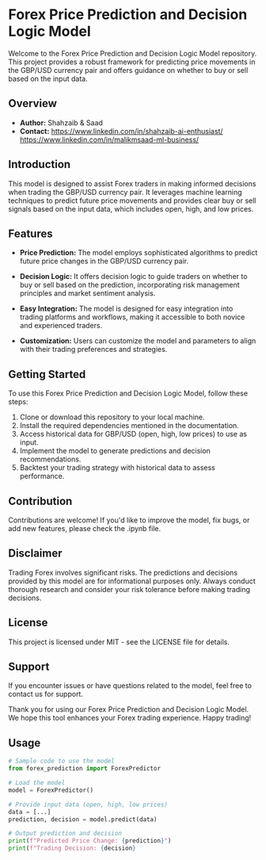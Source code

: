 # Forex Price Prediction and Decision Logic Model


Welcome to the Forex Price Prediction and Decision Logic Model repository. This project provides a robust framework for predicting price movements in the GBP/USD currency pair and offers guidance on whether to buy or sell based on the input data.

## Overview

- **Author:** Shahzaib & Saad
- **Contact:** https://www.linkedin.com/in/shahzaib-ai-enthusiast/                      https://www.linkedin.com/in/malikmsaad-ml-business/

## Introduction

This model is designed to assist Forex traders in making informed decisions when trading the GBP/USD currency pair. It leverages machine learning techniques to predict future price movements and provides clear buy or sell signals based on the input data, which includes open, high, and low prices.

## Features

- **Price Prediction:** The model employs sophisticated algorithms to predict future price changes in the GBP/USD currency pair.

- **Decision Logic:** It offers decision logic to guide traders on whether to buy or sell based on the prediction, incorporating risk management principles and market sentiment analysis.

- **Easy Integration:** The model is designed for easy integration into trading platforms and workflows, making it accessible to both novice and experienced traders.

- **Customization:** Users can customize the model and parameters to align with their trading preferences and strategies.

## Getting Started

To use this Forex Price Prediction and Decision Logic Model, follow these steps:

1. Clone or download this repository to your local machine.
2. Install the required dependencies mentioned in the documentation.
3. Access historical data for GBP/USD (open, high, low prices) to use as input.
4. Implement the model to generate predictions and decision recommendations.
5. Backtest your trading strategy with historical data to assess performance.

## Contribution
Contributions are welcome! If you'd like to improve the model, fix bugs, or add new features, please check the .ipynb file.

## Disclaimer
Trading Forex involves significant risks. The predictions and decisions provided by this model are for informational purposes only. Always conduct thorough research and consider your risk tolerance before making trading decisions.

## License
This project is licensed under MIT  - see the LICENSE file for details.

## Support
If you encounter issues or have questions related to the model, feel free to contact us for support.

Thank you for using our Forex Price Prediction and Decision Logic Model. We hope this tool enhances your Forex trading experience. Happy trading!

## Usage


```python
# Sample code to use the model
from forex_prediction import ForexPredictor

# Load the model
model = ForexPredictor()

# Provide input data (open, high, low prices)
data = [...]
prediction, decision = model.predict(data)

# Output prediction and decision
print(f"Predicted Price Change: {prediction}")
print(f"Trading Decision: {decision}





